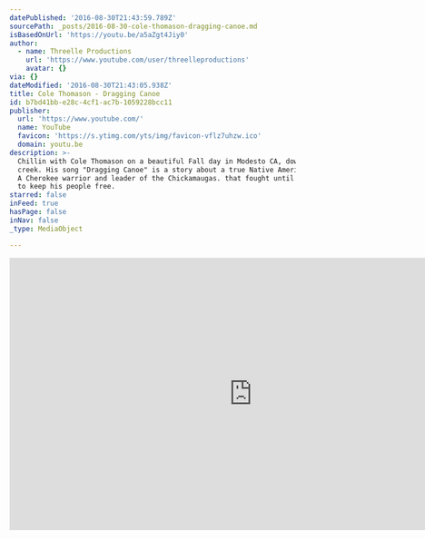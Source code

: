 ```yaml
---
datePublished: '2016-08-30T21:43:59.789Z'
sourcePath: _posts/2016-08-30-cole-thomason-dragging-canoe.md
isBasedOnUrl: 'https://youtu.be/a5aZgt4Jiy0'
author:
  - name: Threelle Productions
    url: 'https://www.youtube.com/user/threelleproductions'
    avatar: {}
via: {}
dateModified: '2016-08-30T21:43:05.938Z'
title: Cole Thomason - Dragging Canoe
id: b7bd41bb-e28c-4cf1-ac7b-1059228bcc11
publisher:
  url: 'https://www.youtube.com/'
  name: YouTube
  favicon: 'https://s.ytimg.com/yts/img/favicon-vflz7uhzw.ico'
  domain: youtu.be
description: >-
  Chillin with Cole Thomason on a beautiful Fall day in Modesto CA, down by the
  creek. His song "Dragging Canoe" is a story about a true Native American Hero.
  A Cherokee warrior and leader of the Chickamaugas. that fought until the end
  to keep his people free.
starred: false
inFeed: true
hasPage: false
inNav: false
_type: MediaObject

---
```

<iframe src="https://cdn.embedly.com/widgets/media.html?src=https%3A%2F%2Fwww.youtube.com%2Fembed%2Fa5aZgt4Jiy0%3Ffeature%3Doembed&amp;url=http%3A%2F%2Fwww.youtube.com%2Fwatch%3Fv%3Da5aZgt4Jiy0&amp;image=https%3A%2F%2Fi.ytimg.com%2Fvi%2Fa5aZgt4Jiy0%2Fhqdefault.jpg&amp;key=b7d04c9b404c499eba89ee7072e1c4f7&amp;type=text%2Fhtml&amp;schema=youtube" width="854" height="480" scrolling="no" frameborder="0" allowfullscreen="" style=""></iframe>